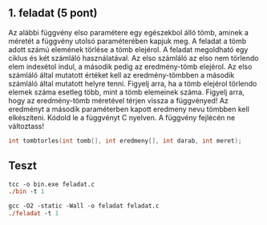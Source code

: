 ## 1. feladat (5 pont)

Az alábbi függvény elso paramétere egy egészekbol álló tömb, aminek a méretét a függvény utolsó paraméterében kapjuk meg. A feladat a tömb adott számú elemének törlése a tömb elejérol. A feladat megoldható egy ciklus és két számláló használatával. Az elso számláló az elso nem törlendo elem indexétol indul, a második pedig az eredmény-tömb elejérol. Az elso számláló által mutatott értéket kell az eredmény-tömbben a második számláló által mutatott helyre tenni. Figyelj arra, ha a tömb elejérol törlendo elemek száma esetleg több, mint a tömb elemeinek száma. Figyelj arra, hogy az eredmény-tömb méretével térjen vissza a függvényed! Az eredményt a második paraméterben kapott eredmeny nevu tömbben kell elkészíteni. Kódold le a függvényt C nyelven. A függvény fejlécén ne változtass!

```c
int tombtorles(int tomb[], int eredmeny[], int darab, int meret);
```

## Teszt
```ps
tcc -o bin.exe feladat.c
./bin -t 1
```
```ps
gcc -O2 -static -Wall -o feladat feladat.c
./feladat -t 1
```